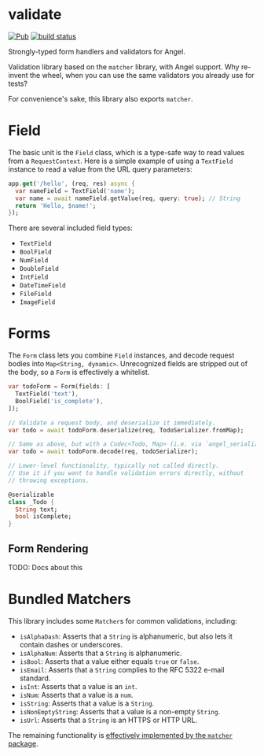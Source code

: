 # validate
[![Pub](https://img.shields.io/pub/v/angel_validate.svg)](https://pub.dartlang.org/packages/angel_validate)
[![build status](https://travis-ci.org/angel-dart/validate.svg)](https://travis-ci.org/angel-dart/validate)

Strongly-typed form handlers and validators for Angel.

Validation library based on the `matcher` library, with Angel support.
Why re-invent the wheel, when you can use the same validators you already
use for tests?

For convenience's sake, this library also exports `matcher`.

# Field
The basic unit is the `Field` class, which is a type-safe way to read
values from a `RequestContext`. Here is a simple example of using a
`TextField` instance to read a value from the URL query parameters:

```dart
app.get('/hello', (req, res) async {
  var nameField = TextField('name');
  var name = await nameField.getValue(req, query: true); // String
  return 'Hello, $name!';
});
```

There are several included field types:
* `TextField`
* `BoolField`
* `NumField`
* `DoubleField`
* `IntField`
* `DateTimeField`
* `FileField`
* `ImageField`

# Forms
The `Form` class lets you combine `Field` instances, and decode
request bodies into `Map<String, dynamic>`. Unrecognized fields are
stripped out of the body, so a `Form` is effectively a whitelist.

```dart
var todoForm = Form(fields: [
  TextField('text'),
  BoolField('is_complete'),
]);

// Validate a request body, and deserialize it immediately.
var todo = await todoForm.deserialize(req, TodoSerializer.fromMap);

// Same as above, but with a Codec<Todo, Map> (i.e. via `angel_serialize`).
var todo = await todoForm.decode(req, todoSerializer);

// Lower-level functionality, typically not called directly.
// Use it if you want to handle validation errors directly, without
// throwing exceptions.

@serializable
class _Todo {
  String text;
  bool isComplete;
}
```

## Form Rendering
TODO: Docs about this

# Bundled Matchers
This library includes some `Matcher`s for common validations,
including:

* `isAlphaDash`: Asserts that a `String` is alphanumeric, but also lets it contain dashes or underscores.
* `isAlphaNum`: Asserts that a `String` is alphanumeric.
* `isBool`: Asserts that a value either equals `true` or `false`.
* `isEmail`: Asserts that a `String` complies to the RFC 5322 e-mail standard.
* `isInt`: Asserts that a value is an `int`.
* `isNum`: Asserts that a value is a `num`.
* `isString`: Asserts that a value is a `String`.
* `isNonEmptyString`: Asserts that a value is a non-empty `String`.
* `isUrl`: Asserts that a `String` is an HTTPS or HTTP URL.

The remaining functionality is
[effectively implemented by the `matcher` package](https://www.dartdocs.org/documentation/matcher/latest/matcher/matcher-library.html).